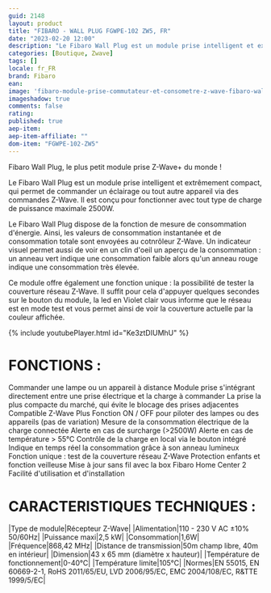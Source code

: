 ```yaml
---
guid: 2148
layout: product 
title: "FIBARO - WALL PLUG FGWPE-102 ZW5, FR"
date: "2023-02-20 12:00"
description: "Le Fibaro Wall Plug est un module prise intelligent et extrêmement compact, qui permet de commander un éclairage ou tout autre appareil."
categories: [Boutique, Zwave]
tags: []
locale: fr_FR
brand: Fibaro
ean: 
image: 'fibaro-module-prise-commutateur-et-consometre-z-wave-fibaro-wall-plug-fgwpe-102-zw5-fr.jpg'
imageshadow: true
comments: false
rating:  
published: true
aep-item: 
aep-item-affiliate: ""
dom-item: "FGWPE-102-ZW5"
---
```


Fibaro Wall Plug, le plus petit module prise Z-Wave+ du monde !

Le Fibaro Wall Plug est un module prise intelligent et extrêmement compact, qui permet de commander un éclairage ou tout autre appareil via des commandes Z-Wave. Il est conçu pour fonctionner avec tout type de charge de puissance maximale 2500W.

Le Fibaro Wall Plug dispose de la fonction de mesure de consommation d'énergie. Ainsi, les valeurs de consommation instantanée et de consommation totale sont envoyées au cotnrôleur Z-Wave. Un indicateur visuel permet aussi de voir en un clin d'oeil un aperçu de la consommation : un anneau vert indique une consommation faible alors qu'un anneau rouge indique une consommation très élevée.

Ce module offre également une fonction unique : la possibilité de tester la couverture réseau Z-Wave. Il suffit pour cela d'appuyer quelques secondes sur le bouton du module, la led en Violet clair vous informe que le réseau est en mode test et vous permet ainsi de voir la couverture actuelle par la couleur affichée.

{% include youtubePlayer.html id="Ke3ztDIUMhU" %}

# FONCTIONS :

Commander une lampe ou un appareil à distance
Module prise s'intégrant directement entre une prise électrique et la charge à commander
La prise la plus compacte du marché, qui évite le blocage des prises adjacentes
Compatible Z-Wave Plus
Fonction ON / OFF pour piloter des lampes ou des appareils (pas de variation)
Mesure de la consommation électrique de la charge connectée
Alerte en cas de surcharge (>2500W)
Alerte en cas de température > 55°C
Contrôle de la charge en local via le bouton intégré
Indique en temps réel la consommation grâce à son anneau lumineux
Fonction unique : test de la couverture réseau Z-Wave
Protection enfants et fonction veilleuse
Mise à jour sans fil avec la box Fibaro Home Center 2
Facilité d'utilisation et d'installation


# CARACTERISTIQUES TECHNIQUES :

|Type de module|Récepteur Z-Wave|
|Alimentation|110 - 230 V AC ±10% 50/60Hz|
|Puissance maxi|2,5 kW|
|Consommation|1,6W|
|Fréquence|868,42 MHz|
|Distance de transmission|50m champ libre, 40m en intérieur|
|Dimension|43 x 65 mm (diamètre x hauteur)|
|Température de fonctionnement|0-40°C|
|Température limite|105°C|
|Normes|EN 55015, EN 60669-2-1, RoHS 2011/65/EU, LVD 2006/95/EC, EMC 2004/108/EC, R&TTE 1999/5/EC|

